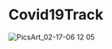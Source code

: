 # Covid19Track

![PicsArt_02-17-06 12 05](https://user-images.githubusercontent.com/67590068/108241460-28268b80-714c-11eb-85c3-bc59c80693c3.jpg)
